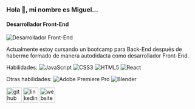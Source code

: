 
### Hola 👋, mi nombre es Miguel...
#### Desarrollador Front-End
![Desarrollador Front-End](https://media.licdn.com/dms/image/C4D16AQFfHqVX08wpGg/profile-displaybackgroundimage-shrink_200_800/0/1596430717044?e=2147483647&v=beta&t=HPYxfPWpwdkKc0KFopMEfHnC7QkPjx6pWh2et4yNKlw)

Actualmente estoy cursando un bootcamp para Back-End después de haberme formado de manera autodidacta como desarrollador Front-End.

Habilidades: ![JavaScript](https://img.shields.io/badge/javascript-%23323330.svg?style=for-the-badge&logo=javascript&logoColor=%23F7DF1E) ![CSS3](https://img.shields.io/badge/css3-%231572B6.svg?style=for-the-badge&logo=css3&logoColor=white) ![HTML5](https://img.shields.io/badge/html5-%23E34F26.svg?style=for-the-badge&logo=html5&logoColor=white) ![React](https://img.shields.io/badge/react-%2320232a.svg?style=for-the-badge&logo=react&logoColor=%2361DAFB)

Otras habilidades: ![Adobe Premiere Pro](https://img.shields.io/badge/Adobe%20Premiere%20Pro-9999FF.svg?style=for-the-badge&logo=Adobe%20Premiere%20Pro&logoColor=white) ![Blender](https://img.shields.io/badge/blender-%23F5792A.svg?style=for-the-badge&logo=blender&logoColor=white)

[<img src='https://cdn.jsdelivr.net/npm/simple-icons@3.0.1/icons/github.svg' alt='github' height='40'>](https://github.com/https://github.com/Miki857)  [<img src='https://cdn.jsdelivr.net/npm/simple-icons@3.0.1/icons/linkedin.svg' alt='linkedin' height='40'>](https://www.linkedin.com/in/https://www.linkedin.com/in/mcwebdeveloper//)  [<img src='https://cdn.jsdelivr.net/npm/simple-icons@3.0.1/icons/icloud.svg' alt='website' height='40'>](https://portfolio-mc.netlify.app/)  

